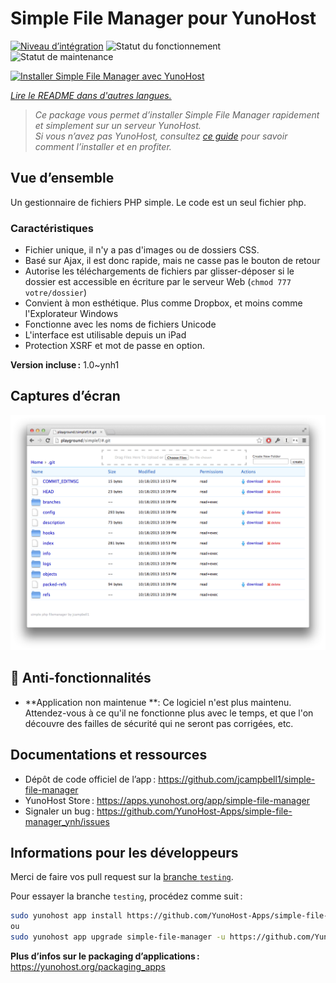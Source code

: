 <!--
Nota bene : ce README est automatiquement généré par <https://github.com/YunoHost/apps/tree/master/tools/readme_generator>
Il NE doit PAS être modifié à la main.
-->

# Simple File Manager pour YunoHost

[![Niveau d’intégration](https://dash.yunohost.org/integration/simple-file-manager.svg)](https://dash.yunohost.org/appci/app/simple-file-manager) ![Statut du fonctionnement](https://ci-apps.yunohost.org/ci/badges/simple-file-manager.status.svg) ![Statut de maintenance](https://ci-apps.yunohost.org/ci/badges/simple-file-manager.maintain.svg)

[![Installer Simple File Manager avec YunoHost](https://install-app.yunohost.org/install-with-yunohost.svg)](https://install-app.yunohost.org/?app=simple-file-manager)

*[Lire le README dans d'autres langues.](./ALL_README.md)*

> *Ce package vous permet d’installer Simple File Manager rapidement et simplement sur un serveur YunoHost.*  
> *Si vous n’avez pas YunoHost, consultez [ce guide](https://yunohost.org/install) pour savoir comment l’installer et en profiter.*

## Vue d’ensemble

Un gestionnaire de fichiers PHP simple. Le code est un seul fichier php.

### Caractéristiques

- Fichier unique, il n'y a pas d'images ou de dossiers CSS.
- Basé sur Ajax, il est donc rapide, mais ne casse pas le bouton de retour
- Autorise les téléchargements de fichiers par glisser-déposer si le dossier est accessible en écriture par le serveur Web (`chmod 777 votre/dossier`)
- Convient à mon esthétique. Plus comme Dropbox, et moins comme l'Explorateur Windows
- Fonctionne avec les noms de fichiers Unicode
- L'interface est utilisable depuis un iPad
- Protection XSRF et mot de passe en option.

**Version incluse :** 1.0~ynh1

## Captures d’écran

![Capture d’écran de Simple File Manager](./doc/screenshots/screenshot.png)

## :red_circle: Anti-fonctionnalités

- **Application non maintenue **: Ce logiciel n'est plus maintenu. Attendez-vous à ce qu'il ne fonctionne plus avec le temps, et que l'on découvre des failles de sécurité qui ne seront pas corrigées, etc.

## Documentations et ressources

- Dépôt de code officiel de l’app : <https://github.com/jcampbell1/simple-file-manager>
- YunoHost Store : <https://apps.yunohost.org/app/simple-file-manager>
- Signaler un bug : <https://github.com/YunoHost-Apps/simple-file-manager_ynh/issues>

## Informations pour les développeurs

Merci de faire vos pull request sur la [branche `testing`](https://github.com/YunoHost-Apps/simple-file-manager_ynh/tree/testing).

Pour essayer la branche `testing`, procédez comme suit :

```bash
sudo yunohost app install https://github.com/YunoHost-Apps/simple-file-manager_ynh/tree/testing --debug
ou
sudo yunohost app upgrade simple-file-manager -u https://github.com/YunoHost-Apps/simple-file-manager_ynh/tree/testing --debug
```

**Plus d’infos sur le packaging d’applications :** <https://yunohost.org/packaging_apps>

